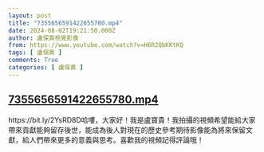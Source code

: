 ```yaml
---
layout: post
title: "7355656591422655780.mp4"
date: 2024-08-02T19:21:50.000Z
author: 盧保貴視覺影像
from: https://www.youtube.com/watch?v=H6R2QbKKtKQ
tags: [ 盧保貴 ]
comments: True
categories: [ 盧保貴 ]
---
```

<!--1722626510000-->
[7355656591422655780.mp4](https://www.youtube.com/watch?v=H6R2QbKKtKQ)
------

<div>
https://bit.ly/2YsRD8D哈嘍，大家好！我是盧寶貴！我拍攝的視頻希望能給大家帶來貢獻能夠留存後世，能成為後人對現在的歷史參考期待影像能為將來保留文獻，給人們帶來更多的意義與思考。喜歡我的視頻記得評論哦！
</div>
